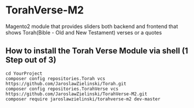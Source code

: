 # TorahVerse-M2
Magento2 module that provides sliders both backend and frontend
that shows Torah(Bible - Old and New Testament) verses or a quotes

## How to install the Torah Verse Module via shell (1 Step out of 3)
```shell
cd YourProject
composer config repositories.Torah vcs https://github.com/JaroslawZielinski/Torah.git
composer config repositories.TorahVerse vcs https://github.com/JaroslawZielinski/TorahVerse-M2.git
composer require jaroslawzielinski/torahverse-m2 dev-master
```
